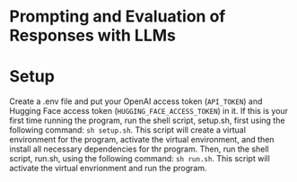 # Prompting and Evaluation of Responses with LLMs

# Setup
Create a .env file and put your OpenAI access token (`API_TOKEN`) and Hugging Face access token (`HUGGING_FACE_ACCESS_TOKEN`) in it. If this is your first time running the program, run the shell script, setup.sh, first using the following command: `sh setup.sh`. This script will create a virtual environment for the program, activate the virtual environment, and then install all necessary dependencies for thr program. Then, run the shell script, run.sh, using the following command: `sh run.sh`. This script will activate the virtual envrionment and run the program. 